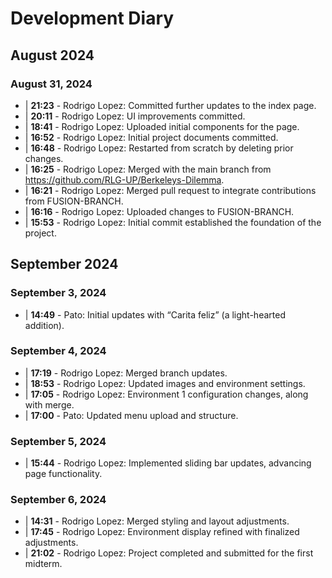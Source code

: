 # Development Diary

## August 2024
### August 31, 2024
- | **21:23** - Rodrigo Lopez: Committed further updates to the index page.
- | **20:11** - Rodrigo Lopez: UI improvements committed.
- | **18:41** - Rodrigo Lopez: Uploaded initial components for the page.
- | **16:52** - Rodrigo Lopez: Initial project documents committed.
- | **16:48** - Rodrigo Lopez: Restarted from scratch by deleting prior changes.
- | **16:25** - Rodrigo Lopez: Merged with the main branch from https://github.com/RLG-UP/Berkeleys-Dilemma.
- | **16:21** - Rodrigo Lopez: Merged pull request to integrate contributions from FUSION-BRANCH.
- | **16:16** - Rodrigo Lopez: Uploaded changes to FUSION-BRANCH.
- | **15:53** - Rodrigo Lopez: Initial commit established the foundation of the project.

## September 2024
### September 3, 2024
- | **14:49** - Pato: Initial updates with “Carita feliz” (a light-hearted addition).

### September 4, 2024
- | **17:19** - Rodrigo Lopez: Merged branch updates.
- | **18:53** - Rodrigo Lopez: Updated images and environment settings.
- | **17:05** - Rodrigo Lopez: Environment 1 configuration changes, along with merge.
- | **17:00** - Pato: Updated menu upload and structure.

### September 5, 2024
- | **15:44** - Rodrigo Lopez: Implemented sliding bar updates, advancing page functionality.

### September 6, 2024
- | **14:31** - Rodrigo Lopez: Merged styling and layout adjustments.
- | **17:45** - Rodrigo Lopez: Environment display refined with finalized adjustments.
- | **21:02** - Rodrigo Lopez: Project completed and submitted for the first midterm.
